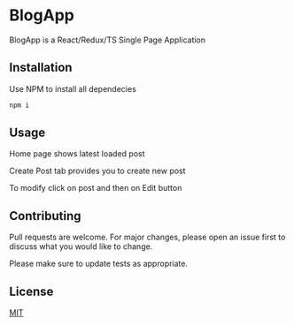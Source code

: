 # BlogApp

BlogApp is a React/Redux/TS Single Page Application

## Installation

Use NPM to install all dependecies

```bash
npm i
```

## Usage

Home page shows latest loaded post

Create Post tab provides you to create new post

To modify click on post and then on Edit button

## Contributing

Pull requests are welcome. For major changes, please open an issue first to discuss what you would like to change.

Please make sure to update tests as appropriate.

## License

[MIT](https://choosealicense.com/licenses/mit/)
